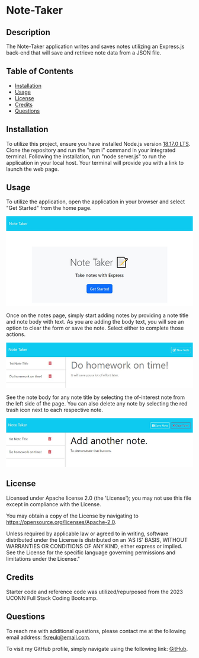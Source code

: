 # Note-Taker

 ## Description
 
The Note-Taker application writes and saves notes utilizing an Express.js back-end that will save and retrieve note data from a JSON file.
 
 ## Table of Contents
 
 - [Installation](#installation)
 - [Usage](#usage)
 - [License](#license)
 - [Credits](#credits)
 - [Questions](#questions)
 
 ## Installation
 
 To utilize this project, ensure you have installed Node.js version [18.17.0 LTS](nodejs.org/en). Clone the repository and run the "npm i" command in your integrated terminal. Following the installation, run "node server.js" to run the application in your local host. Your terminal will provide you with a link to launch the web page.
 
 ## Usage
 
To utilize the application, open the application in your browser and select "Get Started" from the home page. 

![Home Page](/public/assets/images/Note%20Taker%20Home%20Page.JPG)

Once on the notes page, simply start adding notes by providing a note title and note body with text. As you are adding the body text, you will see an option to clear the form or save the note. Select either to complete those actions. 

![Notes Page](/public/assets/images/Note%20Taker%20Notes%20Page%202.JPG)

See the note body for any note title by selecting the of-interest note from the left side of the page. You can also delete any note by selecting the red trash icon next to each respective note.

![Notes Page](/public/assets/images/Note%20Taker%20Notes%20Page%201.JPG)
 
 ## License
 
 Licensed under Apache license 2.0 (the 'License'); you may not use this file except in compliance with the License. 
 
 You may obtain a copy of the License by navigating to https://opensource.org/licenses/Apache-2.0.
 
 Unless required by applicable law or agreed to in writing, software distributed under the License is distributed on an 'AS IS' BASIS, WITHOUT WARRANTIES OR CONDITIONS OF ANY KIND, either express or implied. See the License for the specific language governing permissions and limitations under the License."
 
 
 ## Credits
 
Starter code and reference code was utilized/repurposed from the 2023 UCONN Full Stack Coding Bootcamp. 
 
  
 ## Questions

 To reach me with additional questions, please contact me at the following email address: fkreuk@email.com.

 To visit my GitHub profile, simply navigate using the following link: [GitHub](https://github.com/f-kreuk).